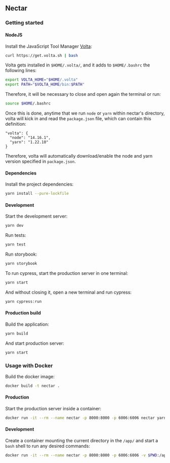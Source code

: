 ## Nectar

### Getting started

#### NodeJS

Install the JavaScript Tool Manager [Volta](https://volta.sh/):

```bash
curl https://get.volta.sh | bash
```

Volta gets installed in `$HOME/.volta/`, and it adds to `$HOME/.bashrc` the following lines:

```bash
export VOLTA_HOME="$HOME/.volta"
export PATH="$VOLTA_HOME/bin:$PATH"
```

Therefore, it will be necessary to close and open again the terminal or run:

```bash
source $HOME/.bashrc
```

Once this is done, anytime that we run `node` or `yarn` within nectar's directory, volta will kick in and read the `package.json` file, which can contain this definition:

```
"volta": {
  "node": "14.16.1",
  "yarn": "1.22.10"
}
```

Therefore, volta will automatically download/enable the node and yarn version specified in `package.json`.


#### Dependencies

Install the project dependencies:

```bash
yarn install --pure-lockfile
```

#### Development

Start the development server:

```bash
yarn dev
```

Run tests:

```bash
yarn test
```

Run storybook:

```bash
yarn storybook
```

To run cypress, start the production server in one terminal:

```bash
yarn start
```

And without closing it, open a new terminal and run cypress:

```bash
yarn cypress:run
```

#### Production build

Build the application:

```bash
yarn build
```

And start production server:

```bash
yarn start
```

### Usage with Docker

Build the docker image:

```bash
docker build -t nectar .
```

#### Production

Start the production server inside a container:

```bash
docker run -it --rm --name nectar -p 8000:8000 -p 6006:6006 nectar yarn start
```

#### Development

Create a container mounting the current directory in the `/app/` and start a `bash` shell to run any desired commands:

```bash
docker run -it --rm --name nectar -p 8000:8000 -p 6006:6006 -v $PWD:/app/ nectar bash
```

